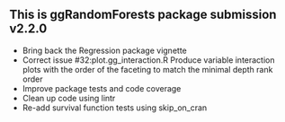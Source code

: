 This is ggRandomForests package submission v2.2.0
--------------------------------------------------------------------------------
* Bring back the Regression package vignette
* Correct issue #32:plot.gg_interaction.R Produce variable interaction plots with the order of the faceting to match the minimal depth rank order
* Improve package tests and code coverage
* Clean up code using lintr
* Re-add survival function tests using skip_on_cran